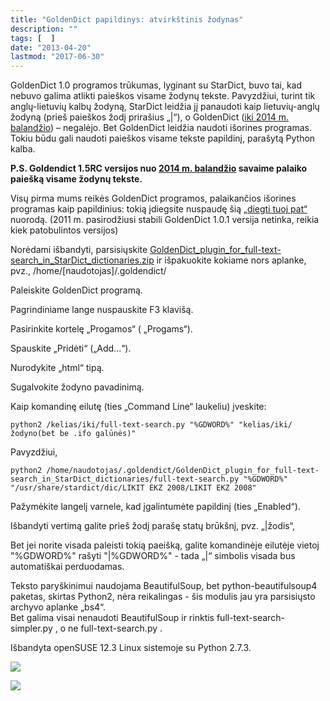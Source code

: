 ```yaml
---
title: "GoldenDict papildinys: atvirkštinis žodynas"
description: ""
tags: [  ]
date: "2013-04-20"
lastmod: "2017-06-30"
---
```

GoldenDict 1.0 programos trūkumas, lyginant su StarDict, buvo tai, kad nebuvo galima atlikti paieškos visame žodynų tekste. Pavyzdžiui, turint tik anglų-lietuvių kalbų žodyną, StarDict leidžia jį panaudoti kaip lietuvių-anglų žodyną (prieš paieškos žodį prirašius „|“), o GoldenDict ([iki 2014 m. balandžio](https://github.com/goldendict/goldendict/commit/9ad0d5f985a054f7eba89df00e0a7dd7825b0b87)) – negalėjo. Bet GoldenDict leidžia naudoti išorines programas. Tokiu būdu gali naudoti paieškos visame tekste papildinį, parašytą Python kalba.

**P.S. Goldendict 1.5RC versijos nuo [2014 m. balandžio](https://github.com/goldendict/goldendict/commit/9ad0d5f985a054f7eba89df00e0a7dd7825b0b87) savaime palaiko paiešką visame žodynų tekste.**

Visų pirma mums reikės GoldenDict programos, palaikančios išorines programas kaip papildinius: tokią įdiegsite nuspaudę šią [„diegti tuoj pat“](http://software.opensuse.org/ymp/office:goldendict/openSUSE_Tumbleweed/goldendict.ymp?query=goldendict) nuorodą. (2011 m. pasirodžiusi stabili GoldenDict 1.0.1 versija netinka, reikia kiek patobulintos versijos)

Norėdami išbandyti, parsisiųskite [GoldenDict\_plugin\_for\_full-text-search\_in\_StarDict\_dictionaries.zip](https://dl.dropboxusercontent.com/u/23309933/GoldenDict/GoldenDict_plugin_for_full-text-search_in_StarDict_dictionaries.zip) ir išpakuokite kokiame nors aplanke, pvz., /home/\[naudotojas\]/.goldendict/

Paleiskite GoldenDict programą.

Pagrindiniame lange nuspauskite F3 klavišą.

Pasirinkite kortelę „Progamos“ ( „Progams“).

Spauskite „Pridėti“ („Add...“).

Nurodykite „html“ tipą.

Sugalvokite žodyno pavadinimą.

Kaip komandinę eilutę (ties „Command Line“ laukeliu) įveskite:

`python2 /kelias/iki/full-text-search.py "%GDWORD%" "kelias/iki/žodyno(bet be .ifo galūnės)"`

Pavyzdžiui,

`python2 /home/naudotojas/.goldendict/GoldenDict_plugin_for_full-text-search_in_StarDict_dictionaries/full-text-search.py "%GDWORD%" "/usr/share/stardict/dic/LIKIT EKZ 2008/LIKIT EKZ 2008"`

Pažymėkite langelį varnele, kad įgalintumėte papildinį (ties „Enabled“).

Išbandyti vertimą galite prieš žodį parašę statų brūkšnį, pvz. „|žodis“,

Bet jei norite visada paleisti tokią paeišką, galite komandinėje eilutėje vietoj "%GDWORD%" rašyti "|%GDWORD%" - tada „|“ simbolis visada bus automatiškai perduodamas.

Teksto paryškinimui naudojama BeautifulSoup, bet python-beautifulsoup4 paketas, skirtas Python2, nėra reikalingas - šis modulis jau yra parsisiųsto archyvo aplanke „bs4“.  
Bet galima visai nenaudoti BeautifulSoup ir rinktis full-text-search-simpler.py , o ne full-text-search.py .

Išbandyta openSUSE 12.3 Linux sistemoje su Python 2.7.3.

![](/images/stories/goldendict_paieka_tekste2.png)

![](/images/stories/goldendict_paieka_tekste1.png)
